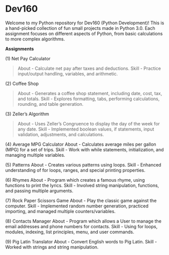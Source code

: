 # Dev160
Welcome to my Python repository for Dev160 (Python Development)!
This is a hand-picked collection of fun small projects made in Python 3.0. 
Each assignment focuses on different aspects of Python, from basic calculations to more complex algorithms.

**Assignments**

(1) Net Pay Calculator 
> About - Calculate net pay after taxes and deductions.
> Skill - Practice input/output handling, variables, and arithmetic.

(2) Coffee Shop
> About - Generates a coffee shop statement, including date, cost, tax, and totals.
> Skill - Explores formatting, tabs, performing calculations, rounding, and table generation. 

(3) Zeller’s Algorithm 
> About - Uses Zeller’s Congruence to display the day of the week for any date.
> Skill - Implemented boolean values, if statements, input validation, adjustments, and calculations.

(4) Average MPG Calculator
About - Calculates average miles per gallon (MPG) for a set of trips.
Skill - Work with while statements, initialization, and managing multiple variables.

(5) Patterns
About - Creates various patterns using loops.
Skill - Enhanced understanding of for loops, ranges, and special printing properties.

(6) Rhymes
About - Program which creates a famous rhyme, using functions to print the lyrics.
Skill - Involved string manipulation, functions, and passing multiple arguments. 

(7) Rock Paper Scissors Game
About - Play the classic game against the computer.
Skill - Implemented random number generation, practiced importing, and managed multiple counters/variables.

(8) Contacts Manager
About - Program which allows a User to manage the email addresses and phone numbers for contacts.
Skill - Using for loops, modules, indexing, list principles, menu, and user commands.

(9) Pig Latin Translator
About - Convert English words to Pig Latin.
Skill - Worked with strings and string manipulation.
